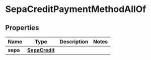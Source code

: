

# SepaCreditPaymentMethodAllOf

## Properties

Name | Type | Description | Notes
------------ | ------------- | ------------- | -------------
**sepa** | [**SepaCredit**](SepaCredit.md) |  | 



